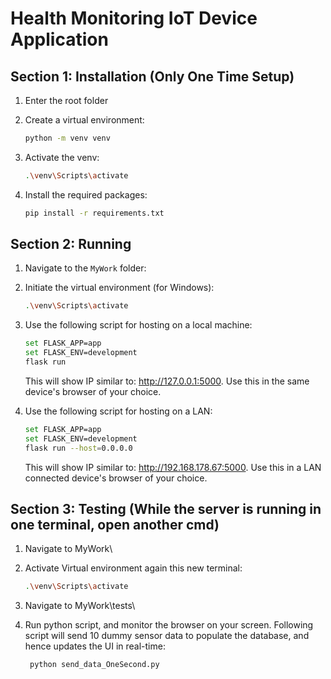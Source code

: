 # Health Monitoring IoT Device Application

## Section 1: Installation (Only One Time Setup)

1. Enter the root folder

2. Create a virtual environment:
    ```bash
    python -m venv venv
    ``` 

2. Activate the venv:
	```bash
    .\venv\Scripts\activate
    ```


3. Install the required packages:
    ```bash
    pip install -r requirements.txt
    ```

## Section 2: Running

1. Navigate to the `MyWork` folder:
   

2. Initiate the virtual environment (for Windows):
    ```bash
    .\venv\Scripts\activate
    ```

3. Use the following script for hosting on a local machine:
    ```bash
	set FLASK_APP=app
    set FLASK_ENV=development
    flask run
    ```
	This will show IP similar to: http://127.0.0.1:5000. Use this in the same device's browser of your choice.

4. Use the following script for hosting on a LAN:
    ```bash
	set FLASK_APP=app
    set FLASK_ENV=development
    flask run --host=0.0.0.0
    ```
	This will show IP similar to: http://192.168.178.67:5000. Use this in a LAN connected device's browser of your choice.
	
## Section 3: Testing (While the server is running in one terminal, open another cmd)

1. Navigate to MyWork\ 

2. Activate Virtual environment again this new terminal:
	
	```bash
    .\venv\Scripts\activate
    ```
3. Navigate to MyWork\tests\ 

4. Run python script, and monitor the browser on your screen. Following script will send 10 dummy sensor data to populate the database, and hence updates the UI in real-time:
	```bash
	 python send_data_OneSecond.py
    ```
	
	